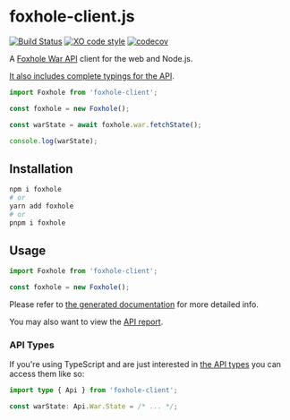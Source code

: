 # foxhole-client.js

[![Build Status](https://github.com/jonahsnider/foxhole-client.js/workflows/CI/badge.svg)](https://github.com/jonahsnider/foxhole-client.js/actions)
[![XO code style](https://img.shields.io/badge/code_style-XO-5ed9c7.svg)](https://github.com/xojs/xo)
[![codecov](https://codecov.io/gh/jonahsnider/foxhole-client.js/branch/main/graph/badge.svg?token=FQ5BP2A1XO)](https://codecov.io/gh/jonahsnider/foxhole-client.js)

A [Foxhole War API](https://github.com/clapfoot/warapi#readme) client for the web and Node.js.

[It also includes complete typings for the API](#Api%20Types).

```js
import Foxhole from 'foxhole-client';

const foxhole = new Foxhole();

const warState = await foxhole.war.fetchState();

console.log(warState);
```

## Installation

```sh
npm i foxhole
# or
yarn add foxhole
# or
pnpm i foxhole
```

## Usage

```js
import Foxhole from 'foxhole-client';

const foxhole = new Foxhole();
```

Please refer to [the generated documentation](https://foxhole-clientjs.netlify.app/classes/client) for more detailed info.

You may also want to view the [API report](./api.md).

### API Types

If you're using TypeScript and are just interested in [the API types](https://foxhole-clientjs.netlify.app/modules/api) you can access them like so:

```ts
import type { Api } from 'foxhole-client';

const warState: Api.War.State = /* ... */;
```
